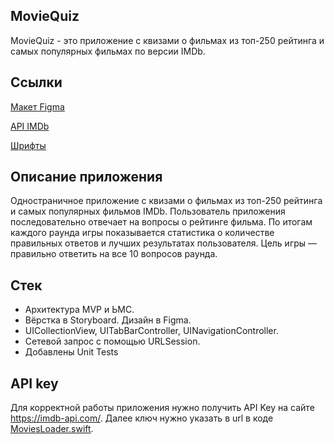 ## **MovieQuiz**

MovieQuiz - это приложение с квизами о фильмах из топ-250 рейтинга и самых популярных фильмах по версии IMDb.

## **Ссылки**

[Макет Figma](https://www.figma.com/file/l0IMG3Eys35fUrbvArtwsR/YP-Quiz?node-id=34%3A243)

[API IMDb](https://imdb-api.com/api#Top250Movies-header)

[Шрифты](https://code.s3.yandex.net/Mobile/iOS/Fonts/MovieQuizFonts.zip)

## **Описание приложения**
Одностраничное приложение с квизами о фильмах из топ-250 рейтинга и самых популярных фильмов IMDb. Пользователь приложения последовательно отвечает на вопросы о рейтинге фильма. По итогам каждого раунда игры показывается статистика о количестве правильных ответов и лучших результатах пользователя. Цель игры — правильно ответить на все 10 вопросов раунда.

## **Стек**
- Архитектура MVP и  ЬМС.
- Вёрстка в Storyboard. Дизайн в Figma.
- UICollectionView, UITabBarController, UINavigationController.
- Сетевой запрос с помощью URLSession.
- Добавлены  Unit Tests

## API key 
Для корректной работы приложения нужно получить API Key на сайте https://imdb-api.com/.  Далее ключ нужно указать в url в коде [MoviesLoader.swift](https://github.com/v-alekseev/MovieQuiz-ios/blob/project_sprint_3_start/MovieQuiz/Services/MoviesLoader.swift).
